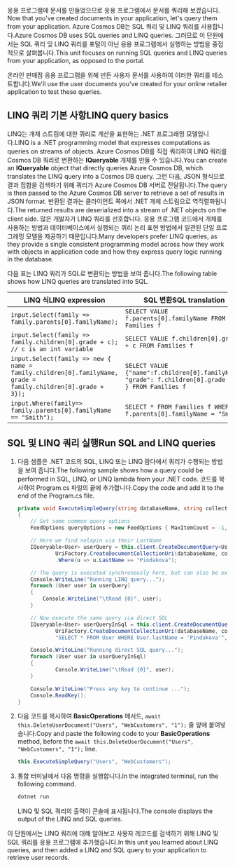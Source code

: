 <span data-ttu-id="e3733-101"><!--TODO: Explain how to do ExecuteNext (pages closer to SDK imp) vs ToList (continuation token)--> 응용 프로그램에 문서를 만들었으므로 응용 프로그램에서 문서를 쿼리해 보겠습니다.</span><span class="sxs-lookup"><span data-stu-id="e3733-101"><!--TODO: Explain how to do ExecuteNext (pages closer to SDK imp) vs ToList (continuation token)--> Now that you've created documents in your application, let's query them from your application.</span></span> <span data-ttu-id="e3733-102">Azure Cosmos DB는 SQL 쿼리 및 LINQ 쿼리를 사용합니다.</span><span class="sxs-lookup"><span data-stu-id="e3733-102">Azure Cosmos DB uses SQL queries and LINQ queries.</span></span> <span data-ttu-id="e3733-103">그러므로 이 단원에서는 SQL 쿼리 및 LINQ 쿼리를 포털이 아닌 응용 프로그램에서 실행하는 방법을 중점적으로 살펴봅니다.</span><span class="sxs-lookup"><span data-stu-id="e3733-103">This unit focuses on running SQL queries and LINQ queries from your application, as opposed to the portal.</span></span>

<span data-ttu-id="e3733-104">온라인 판매점 응용 프로그램을 위해 만든 사용자 문서를 사용하여 이러한 쿼리를 테스트합니다.</span><span class="sxs-lookup"><span data-stu-id="e3733-104">We'll use the user documents you've created for your online retailer application to test these queries.</span></span>

## <a name="linq-query-basics"></a><span data-ttu-id="e3733-105">LINQ 쿼리 기본 사항</span><span class="sxs-lookup"><span data-stu-id="e3733-105">LINQ query basics</span></span>

<span data-ttu-id="e3733-106">LINQ는 개체 스트림에 대한 쿼리로 계산을 표현하는 .NET 프로그래밍 모델입니다.</span><span class="sxs-lookup"><span data-stu-id="e3733-106">LINQ is a .NET programming model that expresses computations as queries on streams of objects.</span></span> <span data-ttu-id="e3733-107">Azure Cosmos DB를 직접 쿼리하여 LINQ 쿼리를 Cosmos DB 쿼리로 변환하는 **IQueryable** 개체를 만들 수 있습니다.</span><span class="sxs-lookup"><span data-stu-id="e3733-107">You can create an **IQueryable** object that directly queries Azure Cosmos DB, which translates the LINQ query into a Cosmos DB query.</span></span> <span data-ttu-id="e3733-108">그런 다음, JSON 형식으로 결과 집합을 검색하기 위해 쿼리가 Azure Cosmos DB 서버로 전달됩니다.</span><span class="sxs-lookup"><span data-stu-id="e3733-108">The query is then passed to the Azure Cosmos DB server to retrieve a set of results in JSON format.</span></span> <span data-ttu-id="e3733-109">반환된 결과는 클라이언트 쪽에서 .NET 개체 스트림으로 역직렬화됩니다.</span><span class="sxs-lookup"><span data-stu-id="e3733-109">The returned results are deserialized into a stream of .NET objects on the client side.</span></span> <span data-ttu-id="e3733-110">많은 개발자가 LINQ 쿼리를 선호합니다. 응용 프로그램 코드에서 개체를 사용하는 방법과 데이터베이스에서 실행되는 쿼리 논리 표현 방법에서 일관된 단일 프로그래밍 모델을 제공하기 때문입니다.</span><span class="sxs-lookup"><span data-stu-id="e3733-110">Many developers prefer LINQ queries, as they provide a single consistent programming model across how they work with objects in application code and how they express query logic running in the database.</span></span>

<span data-ttu-id="e3733-111">다음 표는 LINQ 쿼리가 SQL로 변환되는 방법을 보여 줍니다.</span><span class="sxs-lookup"><span data-stu-id="e3733-111">The following table shows how LINQ queries are translated into SQL.</span></span>

| <span data-ttu-id="e3733-112">LINQ 식</span><span class="sxs-lookup"><span data-stu-id="e3733-112">LINQ expression</span></span> | <span data-ttu-id="e3733-113">SQL 변환</span><span class="sxs-lookup"><span data-stu-id="e3733-113">SQL translation</span></span> |
|---|---|
| `input.Select(family => family.parents[0].familyName);`| `SELECT VALUE f.parents[0].familyName FROM Families f` |
|`input.Select(family => family.children[0].grade + c); // c is an int variable` | `SELECT VALUE f.children[0].grade + c FROM Families f` |
|`input.Select(family => new { name = family.children[0].familyName, grade = family.children[0].grade + 3});`| `SELECT VALUE {"name":f.children[0].familyName, "grade": f.children[0].grade + 3 } FROM Families f`|
|`input.Where(family=> family.parents[0].familyName == "Smith");`|`SELECT * FROM Families f WHERE f.parents[0].familyName = "Smith"`|

## <a name="run-sql-and-linq-queries"></a><span data-ttu-id="e3733-114">SQL 및 LINQ 쿼리 실행</span><span class="sxs-lookup"><span data-stu-id="e3733-114">Run SQL and LINQ queries</span></span>

1. <span data-ttu-id="e3733-115">다음 샘플은 .NET 코드의 SQL, LINQ 또는 LINQ 람다에서 쿼리가 수행되는 방법을 보여 줍니다.</span><span class="sxs-lookup"><span data-stu-id="e3733-115">The following sample shows how a query could be performed in SQL, LINQ, or LINQ lambda from your .NET code.</span></span> <span data-ttu-id="e3733-116">코드를 복사하여 Program.cs 파일의 끝에 추가합니다.</span><span class="sxs-lookup"><span data-stu-id="e3733-116">Copy the code and add it to the end of the Program.cs file.</span></span>

    ```csharp
    private void ExecuteSimpleQuery(string databaseName, string collectionName)
    {
        // Set some common query options
        FeedOptions queryOptions = new FeedOptions { MaxItemCount = -1, EnableCrossPartitionQuery = true };

        // Here we find nelapin via their LastName
        IQueryable<User> userQuery = this.client.CreateDocumentQuery<User>(
                UriFactory.CreateDocumentCollectionUri(databaseName, collectionName), queryOptions)
                .Where(u => u.LastName == "Pindakova");

        // The query is executed synchronously here, but can also be executed asynchronously via the IDocumentQuery<T> interface
        Console.WriteLine("Running LINQ query...");
        foreach (User user in userQuery)
        {
            Console.WriteLine("\tRead {0}", user);
        }

        // Now execute the same query via direct SQL
        IQueryable<User> userQueryInSql = this.client.CreateDocumentQuery<User>(
                UriFactory.CreateDocumentCollectionUri(databaseName, collectionName),
                "SELECT * FROM User WHERE User.lastName = 'Pindakova'", queryOptions );

        Console.WriteLine("Running direct SQL query...");
        foreach (User user in userQueryInSql)
        {
                Console.WriteLine("\tRead {0}", user);
        }

        Console.WriteLine("Press any key to continue ...");
        Console.ReadKey();
    }
    ```

1. <span data-ttu-id="e3733-117">다음 코드를 복사하여 **BasicOperations** 메서드, `await this.DeleteUserDocument("Users", "WebCustomers", "1");` 줄 앞에 붙여넣습니다.</span><span class="sxs-lookup"><span data-stu-id="e3733-117">Copy and paste the following code to your **BasicOperations** method, before the `await this.DeleteUserDocument("Users", "WebCustomers", "1");` line.</span></span>

    ```csharp
    this.ExecuteSimpleQuery("Users", "WebCustomers");
    ```

1. <span data-ttu-id="e3733-118">통합 터미널에서 다음 명령을 실행합니다.</span><span class="sxs-lookup"><span data-stu-id="e3733-118">In the integrated terminal, run the following command.</span></span>

    ```bash
    dotnet run
    ```

    <span data-ttu-id="e3733-119">LINQ 및 SQL 쿼리의 출력이 콘솔에 표시됩니다.</span><span class="sxs-lookup"><span data-stu-id="e3733-119">The console displays the output of the LINQ and SQL queries.</span></span>

<span data-ttu-id="e3733-120">이 단원에서는 LINQ 쿼리에 대해 알아보고 사용자 레코드를 검색하기 위해 LINQ 및 SQL 쿼리를 응용 프로그램에 추가했습니다.</span><span class="sxs-lookup"><span data-stu-id="e3733-120">In this unit you learned about LINQ queries, and then added a LINQ and SQL query to your application to retrieve user records.</span></span>
